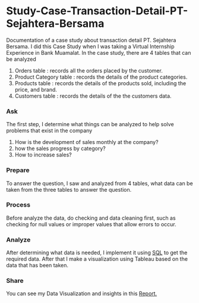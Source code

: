 # Study-Case-Transaction-Detail-PT-Sejahtera-Bersama

Documentation of a case study about transaction detail PT. Sejahtera Bersama. I did this Case Study when I was taking a Virtual Internship Experience in Bank Muamalat.
In the case study, there are 4 tables that can be analyzed
1. Orders table : records all the orders placed by the customer.
2. Product Category table : records the details of the product categories.
3. Products table : records the details of the products sold, including the price, and brand.
4. Customers table : records the details of the the customers data.

### Ask
The first step, I determine what things can be analyzed to help solve problems that exist in the company
1. How is the development of sales monthly at the company?
2. how the sales progress by category?
3. How to increase sales?

### Prepare
To answer the question, I saw and analyzed from 4 tables, what data can be taken from the three tables to answer the question.

### Process
Before analyze the data, do checking and data cleaning first, such as checking for null values or improper values that allow errors to occur.

### Analyze
After determining what data is needed, I implement it using <a href="https://github.com/Rifald/Study-Case-Transaction-Detail-PT-Sejahtera-Bersama/blob/main/Query/query.sql" target="_blank" rel="noopener noreferrer">SQL</a> to get the required data. After that I make a visualization using Tableau based on the data that has been taken.

### Share
You can see my Data Visualization and insights in this 
<a href="https://public.tableau.com/views/TransactionDetailPTSejahteraBersamaCasestudy/Dashboard1?:language=en-GB&:display_count=n&:origin=viz_share_link" target="_blank" rel="noopener noreferrer">Report.</a>
